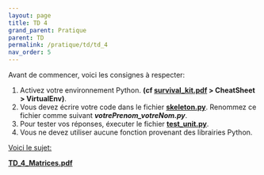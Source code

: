 ```yaml
---
layout: page
title: TD 4
grand_parent: Pratique
parent: TD
permalink: /pratique/td/td_4
nav_order: 5
---
```


<link rel="shortcut icon" href="https://new-leaves.github.io/img/favicon/favicon.ico">

Avant de commencer, voici les consignes à respecter:


1. Activez votre environnement Python. <b>(cf <a href="/docs/survival_kit.pdf" target="_blank"> survival_kit.pdf</a> > CheatSheet > VirtualEnv)</b>.
2. Vous devez écrire votre code dans le fichier <a href="/docs/td_4/skeleton.py"> <b>skeleton.py</b></a>. Renommez ce fichier comme suivant <b>  <i>votrePrenom_votreNom.py</i></b>.
3. Pour tester vos réponses, éxecuter le fichier <a href="/docs/td_4/test_unit.py"><b>test_unit.py</b></a>.
4. Vous ne devez utiliser aucune fonction provenant des librairies Python.

<u>Voici le sujet: </u>

<a href="/docs/td_4/TD-4-Matrices.pdf" target="_blank"> <b>TD_4_Matrices.pdf</b></a>